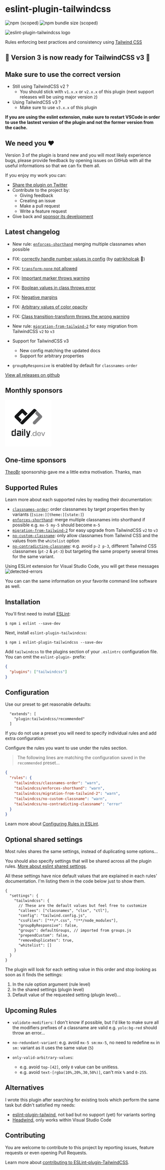 # eslint-plugin-tailwindcss

![npm (scoped)](https://img.shields.io/npm/v/eslint-plugin-tailwindcss?style=for-the-badge) ![npm bundle size (scoped)](https://img.shields.io/npm/l/eslint-plugin-tailwindcss?style=for-the-badge)

![eslint-plugin-tailwindcss logo](.github/logo.png)

Rules enforcing best practices and consistency using [Tailwind CSS](https://tailwindcss.com/)

## **🎉 Version 3 is now ready for TailwindCSS v3 🎉**

## Make sure to use the correct version

- Still using TailwindCSS v2 ?
  - You should stick with `v1.x.x` or `v2.x.x` of this plugin (next support releases will be using major version `2`)
- Using TailwindCSS v3 ?
  - Make sure to use `v3.x.x` of this plugin

**If you are using the eslint extension, make sure to restart VSCode in order to use the lastest version of the plugin and not the former version from the cache.**

## We need you ❤️

Version 3 of the plugin is brand new and you will most likely experience bugs, please provide feedback by opening issues on GitHub with all the useful informations so that we can fix them all.

If you enjoy my work you can:

- [Share the plugin on Twitter](https://twitter.com/hashtag/eslint-plugin-tailwindcss)
- Contribute to the project by:
  - Giving feedback
  - Creating an issue
  - Make a pull request
  - Write a feature request
- Give back and [sponsor its development](https://github.com/sponsors/francoismassart)

## Latest changelog

- New rule: [`enforces-shorthand`](docs/rules/enforces-shorthand.md) merging multiple classnames when possible

- FIX: [correctly handle number values in config](https://github.com/francoismassart/eslint-plugin-tailwindcss/issues/86) (by [patrikholcak](https://github.com/patrikholcak) 🙏)

- FIX: [`transform-none` not allowed](https://github.com/francoismassart/eslint-plugin-tailwindcss/issues/84)

- FIX: [Important marker throws warning](https://github.com/francoismassart/eslint-plugin-tailwindcss/issues/82)
- FIX: [Boolean values in class throws error](https://github.com/francoismassart/eslint-plugin-tailwindcss/issues/83)
- FIX: [Negative margins](https://github.com/francoismassart/eslint-plugin-tailwindcss/issues/78)

- FIX: [Arbitrary values of color opacity](https://github.com/francoismassart/eslint-plugin-tailwindcss/issues/80)
- FIX: [Class transition-transform throws the wrong warning](https://github.com/francoismassart/eslint-plugin-tailwindcss/issues/77)

- New rule: [`migration-from-tailwind-2`](docs/rules/migration-from-tailwind-2.md) for easy migration from TailwindCSS `v2` to `v3`

- Support for TailwindCSS v3

  - New config matching the updated docs
  - Support for arbitrary properties

- `groupByResponsive` is enabled by default for `classnames-order`

[View all releases on github](https://github.com/francoismassart/eslint-plugin-tailwindcss/releases)

## Monthly sponsors

<a href="https://daily.dev/" target="_blank">
  <img width="150px" src="https://raw.githubusercontent.com/francoismassart/eslint-plugin-tailwindcss/master/sponsors/daily.dev.jpg">
</a>

## One-time sponsors

[TheoBr](https://github.com/TheoBr) sponsorship gave me a little extra motivation. Thanks, man

## Supported Rules

Learn more about each supported rules by reading their documentation:

- [`classnames-order`](docs/rules/classnames-order.md): order classnames by target properties then by variants (`[size:][theme:][state:]`)
- [`enforces-shorthand`](docs/rules/enforces-shorthand.md): merge multiple classnames into shorthand if possible e.g. `mx-5 my-5` should become `m-5`
- [`migration-from-tailwind-2`](docs/rules/migration-from-tailwind-2.md) for easy upgrade from TailwindCSS `v2` to `v3`
- [`no-custom-classname`](docs/rules/no-custom-classname.md): only allow classnames from Tailwind CSS and the values from the `whitelist` option
- [`no-contradicting-classname`](docs/rules/no-contradicting-classname.md): e.g. avoid `p-2 p-3`, different Tailwind CSS classnames (`pt-2` & `pt-3`) but targeting the same property several times for the same variant.

Using ESLint extension for Visual Studio Code, you will get these messages
![detected-errors](.github/output.png)

You can can the same information on your favorite command line software as well.

## Installation

You'll first need to install [ESLint](http://eslint.org):

```
$ npm i eslint --save-dev
```

Next, install `eslint-plugin-tailwindcss`:

```
$ npm i eslint-plugin-tailwindcss --save-dev
```

Add `tailwindcss` to the plugins section of your `.eslintrc` configuration file. You can omit the `eslint-plugin-` prefix:

```json
{
  "plugins": ["tailwindcss"]
}
```

## Configuration

Use our preset to get reasonable defaults:

```
  "extends": [
    "plugin:tailwindcss/recommended"
  ]
```

If you do not use a preset you will need to specify individual rules and add extra configuration:

Configure the rules you want to use under the rules section.

> The following lines are matching the configuration saved in the `recommended` preset...

```json
{
  "rules": {
    "tailwindcss/classnames-order": "warn",
    "tailwindcss/enforces-shorthand": "warn",
    "tailwindcss/migration-from-tailwind-2": "warn",
    "tailwindcss/no-custom-classname": "warn",
    "tailwindcss/no-contradicting-classname": "error"
  }
}
```

Learn more about [Configuring Rules in ESLint](https://eslint.org/docs/user-guide/configuring/rules).

## Optional shared settings

Most rules shares the same settings, instead of duplicating some options...

You should also specify settings that will be shared across all the plugin rules.
[More about eslint shared settings](https://eslint.org/docs/user-guide/configuring#adding-shared-settings).

All these settings have nice default values that are explained in each rules' documentation. I'm listing them in the code below just to show them.

```json5
{
  "settings": {
    "tailwindcss": {
      // These are the default values but feel free to customize
      "callees": ["classnames", "clsx", "ctl"],
      "config": "tailwind.config.js",
      "cssFiles": ["**/*.css", "!**/node_modules"],
      "groupByResponsive": false,
      "groups": defaultGroups, // imported from groups.js
      "prependCustom": false,
      "removeDuplicates": true,
      "whitelist": []
    }
  }
}
```

The plugin will look for each setting value in this order and stop looking as soon as it finds the settings:

1. In the rule option argument (rule level)
2. In the shared settings (plugin level)
3. Default value of the requested setting (plugin level)...

## Upcoming Rules

- `validate-modifiers`: I don't know if possible, but I'd like to make sure all the modifiers prefixes of a classname are valid e.g. `yolo:bg-red` should throw an error...

- `no-redundant-variant`: e.g. avoid `mx-5 sm:mx-5`, no need to redefine `mx` in `sm:` variant as it uses the same value (`5`)

- `only-valid-arbitrary-values`:
  - e.g. avoid `top-[42]`, only `0` value can be unitless.
  - e.g. avoid `text-[rgba(10%,20%,30,50%)]`, can't mix `%` and `0-255`.

## Alternatives

I wrote this plugin after searching for existing tools which perform the same task but didn't satisfied my needs:

- [eslint-plugin-tailwind](https://www.npmjs.com/package/eslint-plugin-tailwind), not bad but no support (yet) for variants sorting
- [Headwind](https://marketplace.visualstudio.com/items?itemName=heybourn.headwind), only works within Visual Studio Code

## Contributing

You are welcome to contribute to this project by reporting issues, feature requests or even opening Pull Requests.

Learn more about [contributing to ESLint-plugin-TailwindCSS](CONTRIBUTING.md).
